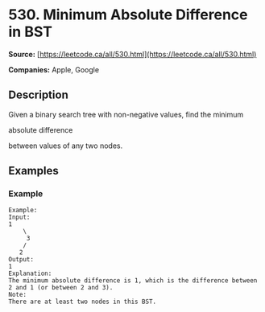 # 530. Minimum Absolute Difference in BST

**Source:** [https://leetcode.ca/all/530.html](https://leetcode.ca/all/530.html)

**Companies:** Apple, Google

## Description

Given a binary search tree with non-negative values, find the minimum

absolute difference

between
        values of any two nodes.

## Examples

### Example

```
Example:
Input:
1
    \
     3
    /
   2
Output:
1
Explanation:
The minimum absolute difference is 1, which is the difference between 2 and 1 (or between 2 and 3).
Note:
There are at least two nodes in this BST.
```

